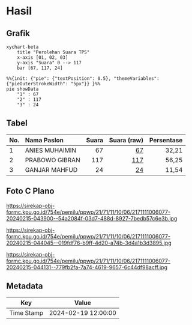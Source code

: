 # Hasil

## Grafik

```mermaid
xychart-beta
    title "Perolehan Suara TPS"
    x-axis [01, 02, 03]
    y-axis "Suara" 0 --> 117
    bar [67, 117, 24]
```

```mermaid
%%{init: {"pie": {"textPosition": 0.5}, "themeVariables": {"pieOuterStrokeWidth": "5px"}} }%%
pie showData
    "1" : 67
    "2" : 117
    "3" : 24
```

## Tabel

| No. | Nama Paslon    | Suara | Suara (raw) | Persentase |
|:--- |:-------------- | -----:| -----------:| ----------:|
| 1   | ANIES MUHAIMIN | 67    | [67][p-1]   | 32,21      |
| 2   | PRABOWO GIBRAN | 117   | [117][p-2]  | 56,25      |
| 3   | GANJAR MAHFUD  | 24    | [24][p-3]   | 11,54      |


[p-1]: https://github.com/gigit-pemilu/pemilu-2024-21-kepulauan-riau/blob/main/pilpres/hitung-suara/sub/21-kepulauan-riau/sub/71-kota-batam/sub/11-sagulung/sub/1006-sungai-pelunggut/sub/077-tps/sub/paslon-1.txt
[p-2]: https://github.com/gigit-pemilu/pemilu-2024-21-kepulauan-riau/blob/main/pilpres/hitung-suara/sub/21-kepulauan-riau/sub/71-kota-batam/sub/11-sagulung/sub/1006-sungai-pelunggut/sub/077-tps/sub/paslon-2.txt
[p-3]: https://github.com/gigit-pemilu/pemilu-2024-21-kepulauan-riau/blob/main/pilpres/hitung-suara/sub/21-kepulauan-riau/sub/71-kota-batam/sub/11-sagulung/sub/1006-sungai-pelunggut/sub/077-tps/sub/paslon-3.txt

## Foto C Plano

https://sirekap-obj-formc.kpu.go.id/754e/pemilu/ppwp/21/71/11/10/06/2171111006077-20240215-043900--54a2084f-03d7-488d-8927-7bedb57c6e3b.jpg

https://sirekap-obj-formc.kpu.go.id/754e/pemilu/ppwp/21/71/11/10/06/2171111006077-20240215-044045--019fdf76-b9ff-4d20-a74b-3d4a1b3d3895.jpg

https://sirekap-obj-formc.kpu.go.id/754e/pemilu/ppwp/21/71/11/10/06/2171111006077-20240215-044131--779fb2fa-7a74-4619-9657-6c44df98acff.jpg


## Metadata

| Key        | Value               |
| ---------- | ------------------- |
| Time Stamp | 2024-02-19 12:00:00 |



